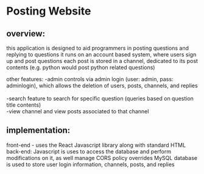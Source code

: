 # Posting Website

## overview:
this application is designed to aid programmers in posting questions and replying to questions 
it runs on an account based system, where users sign up and post questions
each post is stored in a channel, dedicated to its post contents (e.g. python would post python related questions)

other features:
-admin controls via admin login (user: admin, pass: adminlogin), which allows the deletion of users, posts, channels, and replies <br />  
-search feature to search for specific question (queries based on question title contents)  <br />
-view channel and view posts associated to that channel   <br />

## implementation:
front-end - uses the React Javascript library along with standard HTML
<br />
back-end:
  Javascript is uses to access the database and perform modifications on it, as well manage CORS policy overrides 
  MySQL database is used to store user login information, channels, posts, and replies 



